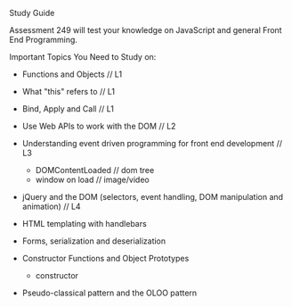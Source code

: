 Study Guide

Assessment 249 will test your knowledge on JavaScript and general Front End Programming.

Important Topics You Need to Study on:

- Functions and Objects // L1
- What "this" refers to // L1
- Bind, Apply and Call // L1
- Use Web APIs to work with the DOM // L2

- Understanding event driven programming for front end development // L3
  - DOMContentLoaded // dom tree 
  - window on load // image/video

- jQuery and the DOM (selectors, event handling, DOM manipulation and animation) // L4
  
- HTML templating with handlebars

- Forms, serialization and deserialization

- Constructor Functions and Object Prototypes
  - constructor

- Pseudo-classical pattern and the OLOO pattern